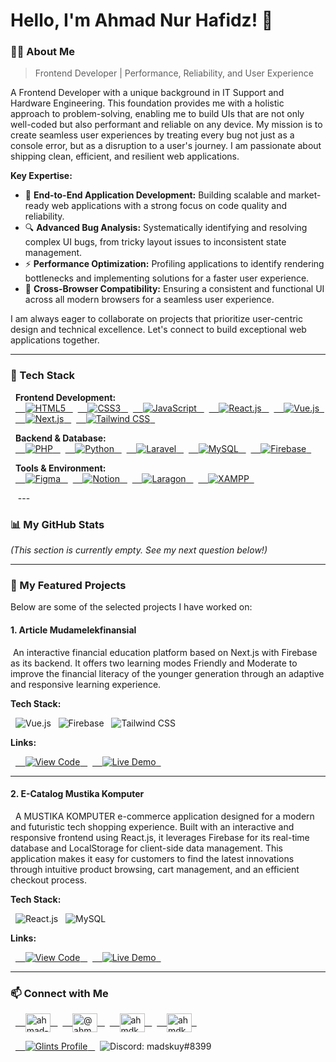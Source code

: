 # Hello, I'm Ahmad Nur Hafidz! 👋

### 👨‍💻 About Me

> Frontend Developer | Performance, Reliability, and User Experience

A Frontend Developer with a unique background in IT Support and Hardware Engineering. This foundation provides me with a holistic approach to problem-solving, enabling me to build UIs that are not only well-coded but also performant and reliable on any device.
My mission is to create seamless user experiences by treating every bug not just as a console error, but as a disruption to a user's journey. I am passionate about shipping clean, efficient, and resilient web applications.

**Key Expertise:**

* 🚀 **End-to-End Application Development:** Building scalable and market-ready web applications with a strong focus on code quality and reliability.
* 🔍 **Advanced Bug Analysis:** Systematically identifying and resolving complex UI bugs, from tricky layout issues to inconsistent state management.
* ⚡ **Performance Optimization:** Profiling applications to identify rendering bottlenecks and implementing solutions for a faster user experience.
* 🧩 **Cross-Browser Compatibility:** Ensuring a consistent and functional UI across all modern browsers for a seamless user experience.

I am always eager to collaborate on projects that prioritize user-centric design and technical excellence. Let's connect to build exceptional web applications together.

---

### 🔧 Tech Stack

<p align="left">
  <strong>Frontend Development:</strong><br>
  <a href="https://developer.mozilla.org/en-US/docs/Web/HTML" target="_blank" rel="noreferrer">
    <img src="https://img.shields.io/badge/HTML5-E34F26?style=for-the-badge&logo=html5&logoColor=white" alt="HTML5">
  </a>
  <a href="https://developer.mozilla.org/en-US/docs/Web/CSS" target="_blank" rel="noreferrer">
    <img src="https://img.shields.io/badge/CSS3-1572B6?style=for-the-badge&logo=css3&logoColor=white" alt="CSS3">
  </a>
  <a href="https://developer.mozilla.org/en-US/docs/Web/JavaScript" target="_blank" rel="noreferrer">
    <img src="https://img.shields.io/badge/JavaScript-F7DF1E?style=for-the-badge&logo=javascript&logoColor=black" alt="JavaScript">
  </a>
  <a href="https://reactjs.org/" target="_blank" rel="noreferrer">
    <img src="https://img.shields.io/badge/React-61DAFB?style=for-the-badge&logo=react&logoColor=black" alt="React.js">
  </a>
  <a href="https://vuejs.org/" target="_blank" rel="noreferrer">
    <img src="https://img.shields.io/badge/Vue.js-4FC08D?style=for-the-badge&logo=vuedotjs&logoColor=white" alt="Vue.js">
  </a>
  <a href="https://nextjs.org/" target="_blank" rel="noreferrer">
    <img src="https://img.shields.io/badge/Next.js-000000?style=for-the-badge&logo=nextdotjs&logoColor=white" alt="Next.js">
  </a>
  <a href="https://tailwindcss.com/" target="_blank" rel="noreferrer">
    <img src="https://img.shields.io/badge/Tailwind_CSS-06B6D4?style=for-the-badge&logo=tailwindcss&logoColor=white" alt="Tailwind CSS">
  </a>
</p>

<p align="left">
  <strong>Backend & Database:</strong><br>
  <a href="https://www.php.net/" target="_blank" rel="noreferrer">
    <img src="https://img.shields.io/badge/PHP-777BB4?style=for-the-badge&logo=php&logoColor=white" alt="PHP">
  </a>
  <a href="https://www.python.org/" target="_blank" rel="noreferrer">
    <img src="https://img.shields.io/badge/Python-3776AB?style=for-the-badge&logo=python&logoColor=white" alt="Python">
  </a>
  <a href="https://laravel.com/" target="_blank" rel="noreferrer">
    <img src="https://img.shields.io/badge/Laravel-FF2D20?style=for-the-badge&logo=laravel&logoColor=white" alt="Laravel">
  </a>
  <a href="https://www.mysql.com/" target="_blank" rel="noreferrer">
    <img src="https://img.shields.io/badge/MySQL-4479A1?style=for-the-badge&logo=mysql&logoColor=white" alt="MySQL">
  </a>
  <a href="https://firebase.google.com/" target="_blank" rel="noreferrer">
    <img src="https://img.shields.io/badge/Firebase-FFCA28?style=for-the-badge&logo=firebase&logoColor=black" alt="Firebase">
  </a>
</p>

<p align="left">
  <strong>Tools & Environment:</strong><br>
  <a href="https://www.figma.com/" target="_blank" rel="noreferrer">
    <img src="https://img.shields.io/badge/Figma-F24E1E?style=for-the-badge&logo=figma&logoColor=white" alt="Figma">
  </a>
  <a href="https://www.notion.so/" target="_blank" rel="noreferrer">
    <img src="https://img.shields.io/badge/Notion-000000?style=for-the-badge&logo=notion&logoColor=white" alt="Notion">
  </a>
  <a href="https://laragon.org/" target="_blank" rel="noreferrer">
    <img src="https://img.shields.io/badge/Laragon-0E6088?style=for-the-badge&logo=laragon&logoColor=white" alt="Laragon">
  </a>
  <a href="https://www.apachefriends.org/" target="_blank" rel="noreferrer">
    <img src="https://img.shields.io/badge/XAMPP-FB7A24?style=for-the-badge&logo=xampp&logoColor=white" alt="XAMPP">
  </a>
</p>
  
---

### 📊 My GitHub Stats

*(This section is currently empty. See my next question below!)*

---

### 🚀 My Featured Projects

Below are some of the selected projects I have worked on:

#### 1. Article Mudamelekfinansial
<p>
 An interactive financial education platform based on Next.js with Firebase as its backend. It offers two learning modes Friendly and Moderate to improve the financial literacy of the younger generation through an adaptive and responsive learning experience.
</p>

**Tech Stack:**
<p>
  <img src="https://img.shields.io/badge/Vue.js-4FC08D?style=for-the-badge&logo=vuedotjs&logoColor=white" alt="Vue.js">
  <img src="https://img.shields.io/badge/Firebase-FFCA28?style=for-the-badge&logo=firebase&logoColor=black" alt="Firebase">
  <img src="https://img.shields.io/badge/Tailwind_CSS-06B6D4?style=for-the-badge&logo=tailwindcss&logoColor=white" alt="Tailwind CSS">
</p>

**Links:**
<p>
  <a href="https://github.com/ahmdkenz/project-website-article.git" target="_blank">
    <img src="https://img.shields.io/badge/View_Code-000000?style=for-the-badge&logo=github&logoColor=white" alt="View Code">
  </a>
  <a href="mudamelekfinansial.com" target="_blank">
    <img src="https://img.shields.io/badge/Live_Demo-000000?style=for-the-badge&logo=vercel&logoColor=white" alt="Live Demo">
  </a>
</p>

---

#### 2. E-Catalog Mustika Komputer

<p>
  A MUSTIKA KOMPUTER e-commerce application designed for a modern and futuristic tech shopping experience. Built with an interactive and responsive frontend using React.js, it leverages Firebase for its real-time database and LocalStorage for client-side data management. This application makes it easy for customers to find the latest innovations through intuitive product browsing, cart management, and an efficient checkout process.
</p>

**Tech Stack:**
<p>
  <img src="https://img.shields.io/badge/React-61DAFB?style=for-the-badge&logo=react&logoColor=black" alt="React.js">
  <img src="https://img.shields.io/badge/MySQL-4479A1?style=for-the-badge&logo=mysql&logoColor=white" alt="MySQL">
</p>

**Links:**
<p>
  <a href="https://github.com/ahmdkenz/project-ecommerce.git" target="_blank">
    <img src="https://img.shields.io/badge/View_Code-000000?style=for-the-badge&logo=github&logoColor=white" alt="View Code">
  </a>
  <a href="mustikashop.tech" target="_blank">
    <img src="https://img.shields.io/badge/Live_Demo-430098?style=for-the-badge&logo=heroku&logoColor=white" alt="Live Demo">
  </a>
</p>

---
### 📫 Connect with Me

<p align="left">
  <a href="https://www.linkedin.com/in/ahmad-nur-hafidz/" target="_blank" rel="noreferrer">
    <img align="center" src="https://raw.githubusercontent.com/rahuldkjain/github-profile-readme-generator/master/src/images/icons/Social/linkedin.svg" alt="ahmad-nur-hafidz" height="30" width="40" />
  </a>
  <a href="https://www.youtube.com/@ahmdkenz" target="_blank" rel="noreferrer">
    <img align="center" src="https://raw.githubusercontent.com/rahuldkjain/github-profile-readme-generator/master/src/images/icons/Social/youtube.svg" alt="@ahmdkenz" height="30" width="40" />
  </a>
  <a href="https://www.instagram.com/ahmdkenz/" target="_blank" rel="noreferrer">
    <img align="center" src="https://raw.githubusercontent.com/rahuldkjain/github-profile-readme-generator/master/src/images/icons/Social/instagram.svg" alt="ahmdkenz" height="30" width="40" />
  </a>
  <a href="https://www.facebook.com/ahmdkenz/" target="_blank" rel="noreferrer">
    <img align="center" src="https://raw.githubusercontent.com/rahuldkjain/github-profile-readme-generator/master/src/images/icons/Social/facebook.svg" alt="ahmdkenz" height="30" width="40" />
  </a>
</p>

<p align="left">
  <a href="https://glints.com/id/profile" target="_blank" rel="noreferrer">
    <img src="https://img.shields.io/badge/Glints_Profile-01A5A0?style=for-the-badge&logo=glints&logoColor=white" alt="Glints Profile">
  </a>
  <img src="https://img.shields.io/badge/Discord-madskuy%238399-7289DA?style=for-the-badge&logo=discord&logoColor=white" alt="Discord: madskuy#8399">
</p>

